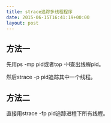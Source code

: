 ```yaml
---
title: strace追踪多线程程序
date: 2015-06-15T16:41:19+00:00
layout: post
---
```

## 方法一

先用ps -mp pid或者top -H查出线程pid。

然后strace -p pid追踪其中一个线程。

## 方法二

直接用strace -fp pid追踪进程下所有线程。
